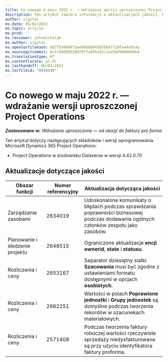 ```yaml
---
title: Co nowego w maju 2022 r. — wdrażanie wersji uproszczonej Project Operations
description: Ten artykuł zawiera informacje o aktualizacjach jakości, które są dostępne w wydaniu z maja 2022 r. wdrożenia Microsoft Dynamics 365 Project Operations lite.
author: sigitac
ms.date: 05/02/2022
ms.topic: article
ms.prod: ''
ms.reviewer: johnmichalak
ms.author: sigitac
ms.openlocfilehash: dd7f03068473ee09608945876047710fa44e914a
ms.sourcegitcommit: 6cfc50d89528df977a8f6a55c1ad39d99800d9b4
ms.translationtype: HT
ms.contentlocale: pl-PL
ms.lasthandoff: 06/03/2022
ms.locfileid: "8934149"
---
```

# <a name="whats-new-may-2022---project-operations-lite-deployment"></a>Co nowego w maju 2022 r. — wdrażanie wersji uproszczonej Project Operations

_**Zastosowane w:** Wdrażanie uproszczone — od okazji do faktury pro forma_

Ten artykuł dotyczy następujących składników i wersji oprogramowania Microsoft Dynamics 365 Project Operations:

- Project Operations w środowisku Dataverse w wersji 4.42.0.70

## <a name="quality-updates"></a>Aktualizacje dotyczące jakości

| Obszar funkcji | Numer referencyjny | Aktualizacja dotycząca jakości |
| --- | --- | --- |
| Zarządzanie zasobami | 2634019 | Udoskonalone komunikaty o błędach podczas sprawdzania poprawności biznesowej podczas dodawania ogólnych członków zespołu jako zasobów. |
| Planowanie i śledzenie projektu | 2648515 | Ograniczone aktualizacje **encji ownerid**, **state** i **statusu**. |
| Rozliczenia i ceny | 2653167 | Separator dziesiętny siatki **Szacowania** musi być zgodne z ustawieniami formatu dostępnymi w opcjach **osobistych**. |
| Rozliczenia i ceny| 2662251 | Wartości w polach **Poprawione jednostki** i **Grupy jednostek** są domyślne podczas tworzenia rekordów w szacunekach materiałowych. |
| Rozliczenia i ceny| 2571408 | Podczas tworzenia faktury roboczej wartości rzeczywiste sprzedaży niedysfakturowane są przy użyciu identyfikatora faktury proforma. |
